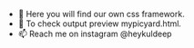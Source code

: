 
- 👋 Here you will find our own css framework.
- 👀 To check output preview mypicyard.html.
- 📫 Reach me on instagram @heykuldeep

 
